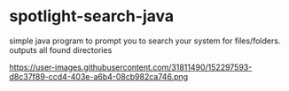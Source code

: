 # spotlight-search-java
simple java program to prompt you to search your system for files/folders. outputs all found directories

https://user-images.githubusercontent.com/31811490/152297593-d8c37f89-ccd4-403e-a6b4-08cb982ca746.png
